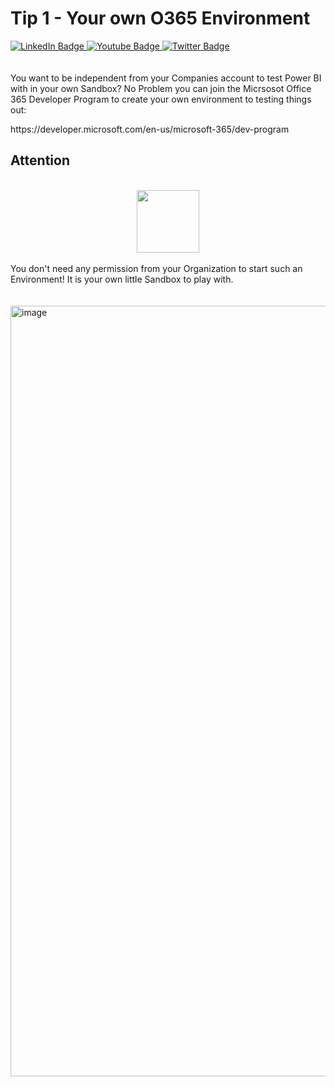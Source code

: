 # Tip 1 - Your own O365 Environment

<div id="badges">
  <a href="https://www.linkedin.com/in/k-borchert/">
    <img src="https://img.shields.io/badge/LinkedIn-blue?style=for-the-badge&logo=linkedin&logoColor=white" alt="LinkedIn Badge"/>
  </a>
  <a href="https://www.youtube.com/channel/UC6nEaIKn3ffJG6otCqNSMlA">
    <img src="https://img.shields.io/badge/YouTube-red?style=for-the-badge&logo=youtube&logoColor=white" alt="Youtube Badge"/>
  </a>
  <a href="https://twitter.com/Mirrortears">
    <img src="https://img.shields.io/badge/Twitter-blue?style=for-the-badge&logo=twitter&logoColor=white" alt="Twitter Badge"/>
  </a>
</div>
<br>
</br>
You want to be independent from your Companies account to test Power BI with in your own Sandbox?
No Problem you can join the Micrsosot Office 365 Developer Program to create your own environment to testing things out: <p>
https://developer.microsoft.com/en-us/microsoft-365/dev-program

## Attention
<br>
<div id="header" align="center">
  <img src="https://media.giphy.com/media/vVegyymxA90fkY8jkE/giphy.gif" width="100"/>
</div>
<br>
You don't need any permission from your Organization to start such an Environment! It is your own little Sandbox to play with.
<br>
<br>
</br>

<img width="1233" alt="image" src="https://user-images.githubusercontent.com/63601923/181221974-672e5005-5945-4ba7-bc47-3d0680e85ae5.png">
